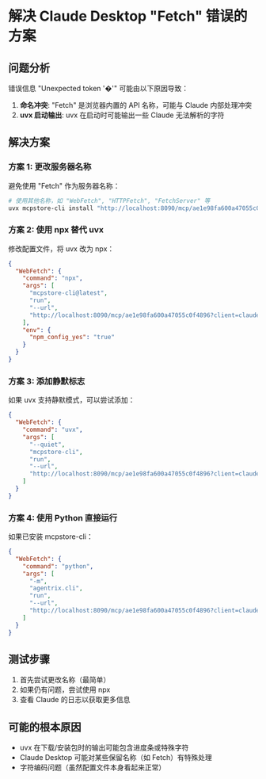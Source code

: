 # 解决 Claude Desktop "Fetch" 错误的方案

## 问题分析

错误信息 "Unexpected token '�'" 可能由以下原因导致：

1. **命名冲突**: "Fetch" 是浏览器内置的 API 名称，可能与 Claude 内部处理冲突
2. **uvx 启动输出**: uvx 在启动时可能输出一些 Claude 无法解析的字符

## 解决方案

### 方案 1: 更改服务器名称
避免使用 "Fetch" 作为服务器名称：
```bash
# 使用其他名称，如 "WebFetch", "HTTPFetch", "FetchServer" 等
uvx mcpstore-cli install "http://localhost:8090/mcp/ae1e98fa600a47055c0f4896" "WebFetch" --client claude
```

### 方案 2: 使用 npx 替代 uvx
修改配置文件，将 uvx 改为 npx：
```json
{
  "WebFetch": {
    "command": "npx",
    "args": [
      "mcpstore-cli@latest",
      "run",
      "--url",
      "http://localhost:8090/mcp/ae1e98fa600a47055c0f4896?client=claude"
    ],
    "env": {
      "npm_config_yes": "true"
    }
  }
}
```

### 方案 3: 添加静默标志
如果 uvx 支持静默模式，可以尝试添加：
```json
{
  "WebFetch": {
    "command": "uvx",
    "args": [
      "--quiet",
      "mcpstore-cli",
      "run",
      "--url",
      "http://localhost:8090/mcp/ae1e98fa600a47055c0f4896?client=claude"
    ]
  }
}
```

### 方案 4: 使用 Python 直接运行
如果已安装 mcpstore-cli：
```json
{
  "WebFetch": {
    "command": "python",
    "args": [
      "-m",
      "agentrix.cli",
      "run",
      "--url",
      "http://localhost:8090/mcp/ae1e98fa600a47055c0f4896?client=claude"
    ]
  }
}
```

## 测试步骤

1. 首先尝试更改名称（最简单）
2. 如果仍有问题，尝试使用 npx
3. 查看 Claude 的日志以获取更多信息

## 可能的根本原因

- uvx 在下载/安装包时的输出可能包含进度条或特殊字符
- Claude Desktop 可能对某些保留名称（如 Fetch）有特殊处理
- 字符编码问题（虽然配置文件本身看起来正常）
